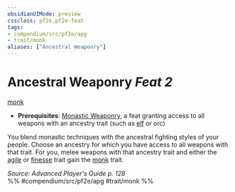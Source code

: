 ```yaml
---
obsidianUIMode: preview
cssclass: pf2e,pf2e-feat
tags:
- compendium/src/pf2e/apg
- trait/monk
aliases: ["Ancestral Weaponry"]
---
```

# Ancestral Weaponry  *Feat 2*  
[monk](rules/traits/monk.md "Monk Class Trait")  

- **Prerequisites**: [Monastic Weaponry](compendium/feats/monastic-weaponry.md), a feat granting access to all weapons with an ancestry trait (such as [elf](compendium/feats/elven-weapon-familiarity.md) or orc)

You blend monastic techniques with the ancestral fighting styles of your people. Choose an ancestry for which you have access to all weapons with that trait. For you, melee weapons with that ancestry trait and either the [agile](rules/traits/agile.md "Agile Weapon Trait") or [finesse](rules/traits/finesse.md "Finesse Weapon Trait") trait gain the [monk](rules/traits/monk.md "Monk Class Trait") trait.

*Source: Advanced Player's Guide p. 128*  
%% #compendium/src/pf2e/apg #trait/monk %%